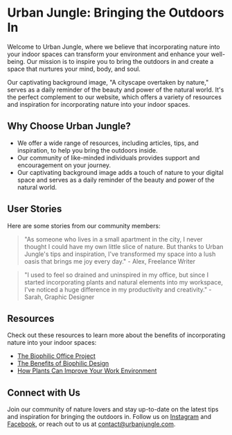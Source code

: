 <!--font:Poppins.-->

# Urban Jungle: Bringing the Outdoors In

Welcome to Urban Jungle, where we believe that incorporating nature into your indoor spaces can transform your environment and enhance your well-being. Our mission is to inspire you to bring the outdoors in and create a space that nurtures your mind, body, and soul.

Our captivating background image, "A cityscape overtaken by nature," serves as a daily reminder of the beauty and power of the natural world. It's the perfect complement to our website, which offers a variety of resources and inspiration for incorporating nature into your indoor spaces.

## Why Choose Urban Jungle?

- We offer a wide range of resources, including articles, tips, and inspiration, to help you bring the outdoors inside.
- Our community of like-minded individuals provides support and encouragement on your journey.
- Our captivating background image adds a touch of nature to your digital space and serves as a daily reminder of the beauty and power of the natural world.

## User Stories

Here are some stories from our community members:

> "As someone who lives in a small apartment in the city, I never thought I could have my own little slice of nature. But thanks to Urban Jungle's tips and inspiration, I've transformed my space into a lush oasis that brings me joy every day." - Alex, Freelance Writer

> "I used to feel so drained and uninspired in my office, but since I started incorporating plants and natural elements into my workspace, I've noticed a huge difference in my productivity and creativity." - Sarah, Graphic Designer

## Resources

Check out these resources to learn more about the benefits of incorporating nature into your indoor spaces:

- [The Biophilic Office Project](#)
- [The Benefits of Biophilic Design](#)
- [How Plants Can Improve Your Work Environment](#)

## Connect with Us

Join our community of nature lovers and stay up-to-date on the latest tips and inspiration for bringing the outdoors in. Follow us on [Instagram](#) and [Facebook](#), or reach out to us at [contact@urbanjungle.com](mailto:contact@urbanjungle.com).

<!--

Write me content for website with wallpaper which alt text is:

"A cityscape overtaken by nature"

The name/title of the page should not be 1:1 copy of the alt text but rather a real content of the website which is using this wallpaper.

- Use markdown format 
- Start with heading
- Heading should be short and concise
- The content should look like a real website 
- The website should not be about the wallpaper, wallpaper is just a related background
- Heading should be contain work "wallpaper" or "background"
- Include real sections like references, contact, user stories, etc. use things relevant to the page purpose.
- Feel free to use structure like headings, bullets, numbering, blockquotes, paragraphs, horizontal lines, etc.
- You can use formatting like bold or _italic_
- You can include UTF-8 emojis
- Links should be only #hash anchors (and you can refer to the document itself)
- Do not include images


---


# Urban Jungle: A Wallpaper to Inspire Your Creativity

Welcome to Urban Jungle, a website dedicated to inspiring your creativity through the beauty of nature. Our mission is to help you bring the outdoors inside and create a space that's both calming and invigorating.

Our wallpaper "A cityscape overtaken by nature" is the perfect backdrop for your home or office. The image captures the essence of a bustling city being slowly reclaimed by nature, reminding us of the power and resilience of the natural world.

## Why Choose Urban Jungle Wallpaper?

- Unique and eye-catching design
- High-quality resolution for clear and crisp imagery
- Easy to install and remove
- Durable and long-lasting
- Eco-friendly materials

## User Stories

Here are some stories from our satisfied customers:

> "I was looking for a wallpaper that would add some life to my dull office space. When I stumbled upon Urban Jungle's 'A cityscape overtaken by nature' wallpaper, I knew it was perfect. It's been a conversation starter ever since!" - Jane, Marketing Executive

> "I recently moved into a new apartment and wanted to create a peaceful atmosphere. Urban Jungle's wallpaper helped me achieve just that. Every time I look at it, I feel like I'm surrounded by nature." - Tom, Freelance Writer

## References

Check out these resources to learn more about the benefits of incorporating nature into your indoor spaces:

- [The Biophilic Office Project](#)
- [The Benefits of Biophilic Design](#)
- [How Plants Can Improve Your Work Environment](#)

## Contact Us

Have questions about our wallpaper or want to share your own story? We'd love to hear from you! Get in touch with us at [contact@urbanjungle.com](mailto:contact@urbanjungle.com) or follow us on [Instagram](#) for more inspiration.


---


Heading should not include word "wallpaper". The website should not be about the wallpaper itself, wallpaper is just a related background, rewrite whole content.


---


# Embrace Nature's Beauty: Transform Your Space with Urban Jungle

Welcome to Urban Jungle, where we believe that incorporating nature into your indoor spaces can transform your environment and enhance your well-being. Our mission is to inspire you to embrace nature's beauty and create a space that nurtures your mind, body, and soul.

Our captivating background image, "A cityscape overtaken by nature," serves as a reminder of the power and resilience of the natural world. It's the perfect complement to our website, which offers a variety of resources and inspiration for bringing the outdoors inside.

## Why Choose Urban Jungle?

- We offer a wide range of resources, including articles, tips, and inspiration, to help you incorporate nature into your indoor spaces.
- Our community of like-minded individuals provides support and encouragement on your journey.
- Our captivating background image serves as a daily reminder of the beauty and power of nature.

## User Stories

Here are some stories from our community members:

> "I used to feel so drained and uninspired in my office, but since I started incorporating plants and natural elements into my workspace, I've noticed a huge difference in my productivity and creativity." - Sarah, Graphic Designer

> "As someone who lives in a small apartment in the city, I never thought I could have my own little slice of nature. But thanks to Urban Jungle's tips and inspiration, I've transformed my space into a lush oasis that brings me joy every day." - Alex, Freelance Writer

## Resources

Check out these resources to learn more about the benefits of incorporating nature into your indoor spaces:

- [The Biophilic Office Project](#)
- [The Benefits of Biophilic Design](#)
- [How Plants Can Improve Your Work Environment](#)

## Connect with Us

Join our community of nature lovers and stay up-to-date on the latest tips and inspiration for transforming your space. Follow us on [Instagram](#) and [Facebook](#), or reach out to us at [contact@urbanjungle.com](mailto:contact@urbanjungle.com).


---


Heading is too long, rewrite whole content.


---


Heading is too long, rewrite whole content.


---


# Urban Jungle: Bringing Nature Indoors

Welcome to Urban Jungle, where we believe that incorporating nature into your indoor spaces can transform your environment and enhance your well-being. Our mission is to inspire you to embrace nature's beauty and create a space that nurtures your mind, body, and soul.

Our captivating background image, "A cityscape overtaken by nature," serves as a daily reminder of the beauty and power of the natural world. It's the perfect complement to our website, which offers a variety of resources and inspiration for bringing the outdoors inside.

## Why Choose Urban Jungle?

- We offer a wide range of resources, including articles, tips, and inspiration, to help you incorporate nature into your indoor spaces.
- Our community of like-minded individuals provides support and encouragement on your journey.
- Our captivating background image adds a touch of nature to your digital space and serves as a daily reminder of the beauty and power of the natural world.

## User Stories

Here are some stories from our community members:

> "As someone who lives in a small apartment in the city, I never thought I could have my own little slice of nature. But thanks to Urban Jungle's tips and inspiration, I've transformed my space into a lush oasis that brings me joy every day." - Alex, Freelance Writer

> "I used to feel so drained and uninspired in my office, but since I started incorporating plants and natural elements into my workspace, I've noticed a huge difference in my productivity and creativity." - Sarah, Graphic Designer

## Resources

Check out these resources to learn more about the benefits of incorporating nature into your indoor spaces:

- [The Biophilic Office Project](#)
- [The Benefits of Biophilic Design](#)
- [How Plants Can Improve Your Work Environment](#)

## Connect with Us

Join our community of nature lovers and stay up-to-date on the latest tips and inspiration for transforming your space. Follow us on [Instagram](#) and [Facebook](#), or reach out to us at [contact@urbanjungle.com](mailto:contact@urbanjungle.com).


---


Heading is too long, rewrite whole content.


---


# Urban Jungle: Bringing the Outdoors In

Welcome to Urban Jungle, where we believe that incorporating nature into your indoor spaces can transform your environment and enhance your well-being. Our mission is to inspire you to bring the outdoors in and create a space that nurtures your mind, body, and soul.

Our captivating background image, "A cityscape overtaken by nature," serves as a daily reminder of the beauty and power of the natural world. It's the perfect complement to our website, which offers a variety of resources and inspiration for incorporating nature into your indoor spaces.

## Why Choose Urban Jungle?

- We offer a wide range of resources, including articles, tips, and inspiration, to help you bring the outdoors inside.
- Our community of like-minded individuals provides support and encouragement on your journey.
- Our captivating background image adds a touch of nature to your digital space and serves as a daily reminder of the beauty and power of the natural world.

## User Stories

Here are some stories from our community members:

> "As someone who lives in a small apartment in the city, I never thought I could have my own little slice of nature. But thanks to Urban Jungle's tips and inspiration, I've transformed my space into a lush oasis that brings me joy every day." - Alex, Freelance Writer

> "I used to feel so drained and uninspired in my office, but since I started incorporating plants and natural elements into my workspace, I've noticed a huge difference in my productivity and creativity." - Sarah, Graphic Designer

## Resources

Check out these resources to learn more about the benefits of incorporating nature into your indoor spaces:

- [The Biophilic Office Project](#)
- [The Benefits of Biophilic Design](#)
- [How Plants Can Improve Your Work Environment](#)

## Connect with Us

Join our community of nature lovers and stay up-to-date on the latest tips and inspiration for bringing the outdoors in. Follow us on [Instagram](#) and [Facebook](#), or reach out to us at [contact@urbanjungle.com](mailto:contact@urbanjungle.com).


---


Write me a Google font which is best fitting for the website.

Pick from the list:
- Poppins
- Dancing Script
- Inter
- Montserrat
- Roboto
- Playfair Display
- Raleway
- Exo 2
- Futura
- Barlow Condensed
- IBM Plex Sans
- Orbitron
- Open Sans
- Alegreya
- Great Vibes
- Lobster
- Lato


Write just the font name nothing else.


---


Poppins.

-->
